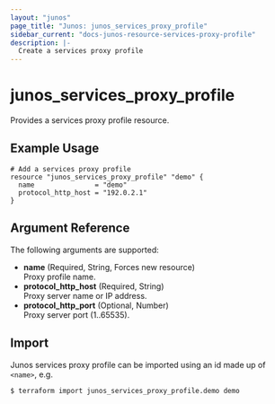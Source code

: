 ```yaml
---
layout: "junos"
page_title: "Junos: junos_services_proxy_profile"
sidebar_current: "docs-junos-resource-services-proxy-profile"
description: |-
  Create a services proxy profile
---
```


# junos_services_proxy_profile

Provides a services proxy profile resource.

## Example Usage

```hcl
# Add a services proxy profile
resource "junos_services_proxy_profile" "demo" {
  name               = "demo"
  protocol_http_host = "192.0.2.1"
}
```

## Argument Reference

The following arguments are supported:

- **name** (Required, String, Forces new resource)  
  Proxy profile name.
- **protocol_http_host** (Required, String)  
  Proxy server name or IP address.
- **protocol_http_port** (Optional, Number)  
  Proxy server port (1..65535).

## Import

Junos services proxy profile can be imported using an id made up of `<name>`, e.g.

```shell
$ terraform import junos_services_proxy_profile.demo demo
```
